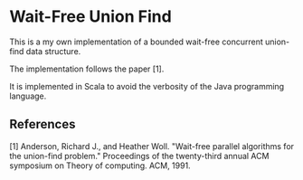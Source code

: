 # Wait-Free Union Find

This is a my own implementation of a bounded wait-free concurrent union-find data structure.

The implementation follows the paper [1].

It is implemented in Scala to avoid the verbosity of the Java programming language.


## References

[1] Anderson, Richard J., and Heather Woll. "Wait-free parallel algorithms for the union-find problem." Proceedings of the twenty-third annual ACM symposium on Theory of computing. ACM, 1991.